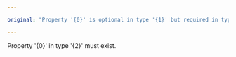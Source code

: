 ```yaml
---

original: "Property '{0}' is optional in type '{1}' but required in type '{2}'."

---
```


Property '{0}' in type '{2}' must exist.